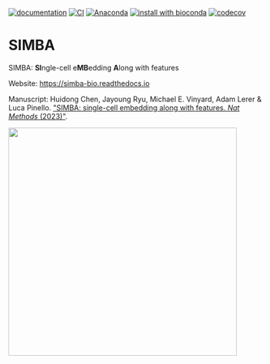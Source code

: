 [![documentation](https://readthedocs.org/projects/simba-bio/badge/?version=latest)](https://simba-bio.readthedocs.io/en/latest/)
[![CI](https://github.com/huidongchen/simba/actions/workflows/CI.yml/badge.svg)](https://github.com/huidongchen/simba/actions/workflows/CI.yml)
[![Anaconda](https://anaconda.org/bioconda/simba/badges/version.svg)](https://anaconda.org/bioconda/simba)
[![install with bioconda](https://img.shields.io/badge/install%20with-bioconda-brightgreen.svg?style=flat)](http://bioconda.github.io/recipes/simba/README.html)
[![codecov](https://codecov.io/gh/huidongchen/simba/branch/master/graph/badge.svg?token=ZUA70S1LUU)](https://codecov.io/gh/huidongchen/simba)

# SIMBA

SIMBA: **SI**ngle-cell e**MB**edding **A**long with features

Website: https://simba-bio.readthedocs.io

Manuscript: Huidong Chen, Jayoung Ryu, Michael E. Vinyard, Adam Lerer & Luca Pinello. ["SIMBA: single-cell embedding along with features. *Nat Methods* (2023)"](https://doi.org/10.1038/s41592-023-01899-8).

<img src="./docs/source/_static/img/logo_simba.png?raw=true" width="450">
